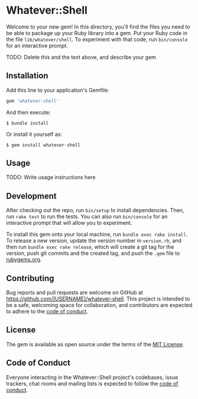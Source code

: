 # Whatever::Shell

Welcome to your new gem! In this directory, you'll find the files you need to be able to package up your Ruby library into a gem. Put your Ruby code in the file `lib/whatever/shell`. To experiment with that code, run `bin/console` for an interactive prompt.

TODO: Delete this and the text above, and describe your gem

## Installation

Add this line to your application's Gemfile:

```ruby
gem 'whatever-shell'
```

And then execute:

    $ bundle install

Or install it yourself as:

    $ gem install whatever-shell

## Usage

TODO: Write usage instructions here

## Development

After checking out the repo, run `bin/setup` to install dependencies. Then, run `rake test` to run the tests. You can also run `bin/console` for an interactive prompt that will allow you to experiment.

To install this gem onto your local machine, run `bundle exec rake install`. To release a new version, update the version number in `version.rb`, and then run `bundle exec rake release`, which will create a git tag for the version, push git commits and the created tag, and push the `.gem` file to [rubygems.org](https://rubygems.org).

## Contributing

Bug reports and pull requests are welcome on GitHub at https://github.com/[USERNAME]/whatever-shell. This project is intended to be a safe, welcoming space for collaboration, and contributors are expected to adhere to the [code of conduct](https://github.com/[USERNAME]/whatever-shell/blob/master/CODE_OF_CONDUCT.md).

## License

The gem is available as open source under the terms of the [MIT License](https://opensource.org/licenses/MIT).

## Code of Conduct

Everyone interacting in the Whatever::Shell project's codebases, issue trackers, chat rooms and mailing lists is expected to follow the [code of conduct](https://github.com/[USERNAME]/whatever-shell/blob/master/CODE_OF_CONDUCT.md).
